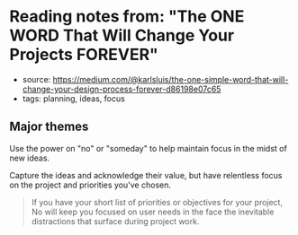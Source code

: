 # Reading notes from: "The ONE WORD That Will Change Your Projects FOREVER"

* source: https://medium.com/@karlsluis/the-one-simple-word-that-will-change-your-design-process-forever-d86198e07c65
* tags: planning, ideas, focus

## Major themes

Use the power on "no" or "someday" to help maintain focus in the midst of new ideas.

Capture the ideas and acknowledge their value, but have relentless focus on the project and priorities you've chosen.

> If you have your short list of priorities or objectives for your project, No will keep you focused on user needs in the face the inevitable distractions that surface during project work.
